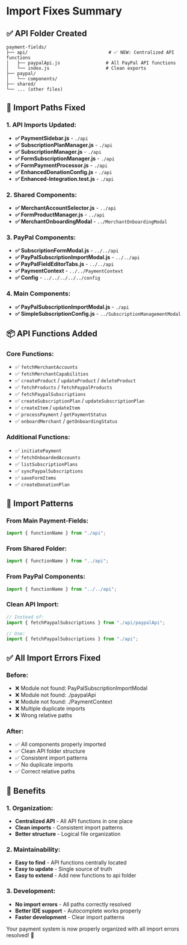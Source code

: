 # Import Fixes Summary

## ✅ **API Folder Created**

```
payment-fields/
├── api/                              # ✅ NEW: Centralized API functions
│   ├── paypalApi.js                 # All PayPal API functions
│   └── index.js                     # Clean exports
├── paypal/
│   └── components/
├── shared/
└── ... (other files)
```

## 🔧 **Import Paths Fixed**

### **1. API Imports Updated:**

- **✅ PaymentSidebar.js** - `./api`
- **✅ SubscriptionPlanManager.js** - `./api`
- **✅ SubscriptionManager.js** - `./api`
- **✅ FormSubscriptionManager.js** - `./api`
- **✅ FormPaymentProcessor.js** - `./api`
- **✅ EnhancedDonationConfig.js** - `./api`
- **✅ Enhanced-Integration.test.js** - `./api`

### **2. Shared Components:**

- **✅ MerchantAccountSelector.js** - `../api`
- **✅ FormProductManager.js** - `../api`
- **✅ MerchantOnboardingModal** - `../MerchantOnboardingModal`

### **3. PayPal Components:**

- **✅ SubscriptionFormModal.js** - `../../api`
- **✅ PayPalSubscriptionImportModal.js** - `../../api`
- **✅ PayPalFieldEditorTabs.js** - `../../api`
- **✅ PaymentContext** - `../../PaymentContext`
- **✅ Config** - `../../../../../config`

### **4. Main Components:**

- **✅ PayPalSubscriptionImportModal.js** - `./api`
- **✅ SimpleSubscriptionConfig.js** - `../SubscriptionManagementModal`

## 📦 **API Functions Added**

### **Core Functions:**

- ✅ `fetchMerchantAccounts`
- ✅ `fetchMerchantCapabilities`
- ✅ `createProduct` / `updateProduct` / `deleteProduct`
- ✅ `fetchProducts` / `fetchPaypalProducts`
- ✅ `fetchPaypalSubscriptions`
- ✅ `createSubscriptionPlan` / `updateSubscriptionPlan`
- ✅ `createItem` / `updateItem`
- ✅ `processPayment` / `getPaymentStatus`
- ✅ `onboardMerchant` / `getOnboardingStatus`

### **Additional Functions:**

- ✅ `initiatePayment`
- ✅ `fetchOnboardedAccounts`
- ✅ `listSubscriptionPlans`
- ✅ `syncPaypalSubscriptions`
- ✅ `saveFormItems`
- ✅ `createDonationPlan`

## 🎯 **Import Patterns**

### **From Main Payment-Fields:**

```javascript
import { functionName } from "./api";
```

### **From Shared Folder:**

```javascript
import { functionName } from "../api";
```

### **From PayPal Components:**

```javascript
import { functionName } from "../../api";
```

### **Clean API Import:**

```javascript
// Instead of:
import { fetchPaypalSubscriptions } from "./api/paypalApi";

// Use:
import { fetchPaypalSubscriptions } from "./api";
```

## ✅ **All Import Errors Fixed**

### **Before:**

- ❌ Module not found: PayPalSubscriptionImportModal
- ❌ Module not found: ./paypalApi
- ❌ Module not found: ./PaymentContext
- ❌ Multiple duplicate imports
- ❌ Wrong relative paths

### **After:**

- ✅ All components properly imported
- ✅ Clean API folder structure
- ✅ Consistent import patterns
- ✅ No duplicate imports
- ✅ Correct relative paths

## 🚀 **Benefits**

### **1. Organization:**

- **Centralized API** - All API functions in one place
- **Clean imports** - Consistent import patterns
- **Better structure** - Logical file organization

### **2. Maintainability:**

- **Easy to find** - API functions centrally located
- **Easy to update** - Single source of truth
- **Easy to extend** - Add new functions to api folder

### **3. Development:**

- **No import errors** - All paths correctly resolved
- **Better IDE support** - Autocomplete works properly
- **Faster development** - Clear import patterns

Your payment system is now properly organized with all import errors resolved! 🎉
